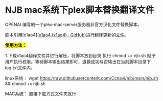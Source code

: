 # NJB mac系统下plex脚本替换翻译文件

OPENAI 编写的一个plex-mac-server服务器非官方汉化文件替换脚本。

脚本引用[x1ao4]([x1ao4 (x1ao4) · GitHub](https://github.com/x1ao4))进行翻译更新的[文件](https://github.com/x1ao4/plex-locale-zhcn)。

<mark>**使用方法：**</mark>

1.下载x1ao4翻译文件并进行解压，将脚本放到目录 执行 chmod +x njb.sh 赋予用户执行权限。等待脚本输出结果即可，退换成功与否输出在当前脚本目录下 log.txt文件内。


linux系统：
wget https://raw.githubusercontent.com/Ccnavi/njb/main/njb.sh && chmod +x njb.sh



MAC系统：
直接下载方式文件夹就行
